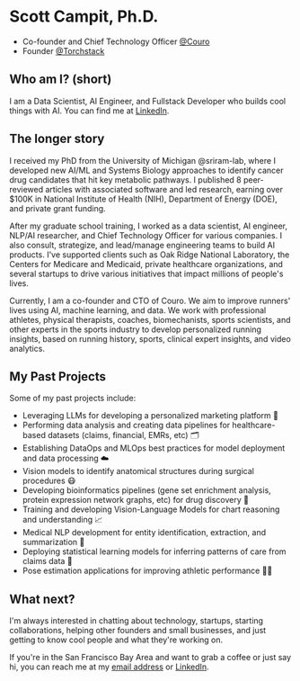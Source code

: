 # Scott Campit, Ph.D.

* Co-founder and Chief Technology Officer [@Couro](https://www.couro.io/)
* Founder [@Torchstack](https://torchstack.ai/)

## Who am I? (short)
I am a Data Scientist, AI Engineer, and Fullstack Developer who builds cool things with AI. You can find me at [LinkedIn](https://www.linkedin.com/in/scottcampit/).

## The longer story
I received my PhD from the University of Michigan @sriram-lab, where I developed new AI/ML and Systems Biology approaches to identify cancer drug candidates that hit key metabolic pathways. I published 8 peer-reviewed articles with associated software and led research, earning over $100K in National Institute of Health (NIH), Department of Energy (DOE), and private grant funding.
    
After my graduate school training, I worked as a data scientist, AI engineer, NLP/AI researcher, and Chief Technology Officer for various companies. I also consult, strategize, and lead/manage engineering teams to build AI products. I've supported clients such as Oak Ridge National Laboratory, the Centers for Medicare and Medicaid, private healthcare organizations, and several startups to drive various initiatives that impact millions of people's lives.

Currently, I am a co-founder and CTO of Couro. We aim to improve runners' lives using AI, machine learning, and data. We work with professional athletes, physical therapists, coaches, biomechanists, sports scientists, and other experts in the sports industry to develop personalized running insights, based on running history, sports, clinical expert insights, and video analytics. 

## My Past Projects
Some of my past projects include:
* Leveraging LLMs for developing a personalized marketing platform 📧
* Performing data analysis and creating data pipelines for healthcare-based datasets (claims, financial, EMRs, etc) 🗂️
* Establishing DataOps and MLOps best practices for model deployment and data processing ☁️
* Vision models to identify anatomical structures during surgical procedures 😷
* Developing bioinformatics pipelines (gene set enrichment analysis, protein expression network graphs, etc) for drug discovery 💊
* Training and developing Vision-Language Models for chart reasoning and understanding 📈 
* Medical NLP development for entity identification, extraction, and summarization 📄
* Deploying statistical learning models for inferring patterns of care from claims data 🏥
* Pose estimation applications for improving athletic performance 🏃‍♀️

## What next?
I'm always interested in chatting about technology, startups, starting collaborations, helping other founders and small businesses, and just getting to know cool people and what they're working on. 

If you're in the San Francisco Bay Area and want to grab a coffee or just say hi, you can reach me at my [email address](scottcampit@gmail.com) or [LinkedIn](https://www.linkedin.com/in/scottcampit/).
